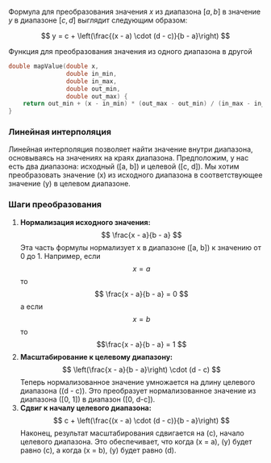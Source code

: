Формула для преобразования значения $x$ из диапазона $[a, b]$ в значение $y$ в диапазоне $[c, d]$ выглядит следующим образом:

$$
y = c + \left(\frac{(x - a) \cdot (d - c)}{b - a}\right)
$$

Функция для преобразования значения из одного диапазона в другой 
```cpp
double mapValue(double x, 
				double in_min, 
				double in_max, 
				double out_min, 
				double out_max) { 
	return out_min + (x - in_min) * (out_max - out_min) / (in_max - in_min); 
}
```


### Линейная интерполяция

Линейная интерполяция позволяет найти значение внутри диапазона, основываясь на значениях на краях диапазона. Предположим, у нас есть два диапазона: исходный \([a, b]\) и целевой \([c, d]\). Мы хотим преобразовать значение \(x\) из исходного диапазона в соответствующее значение \(y\) в целевом диапазоне.

### Шаги преобразования

1. **Нормализация исходного значения:**
  $$
  \frac{x - a}{b - a}
  $$
 Эта часть формулы нормализует x в диапазоне \([a, b]\) к значению от 0 до 1. Например, если $$x = a$$то $$ \frac{x - a}{b - a} = 0 $$а если 
 $$x = b$$ то $$\frac{x - a}{b - a} = 1 $$
 2. **Масштабирование к целевому диапазону:** $$ \left(\frac{x - a}{b - a}\right) \cdot (d - c) $$Теперь нормализованное значение умножается на длину целевого диапазона \((d - c)\). Это преобразует нормализованное значение из диапазона \([0, 1]\) в диапазон \([0, d-c]\).
 3. **Сдвиг к началу целевого диапазона:** $$ c + \left(\frac{(x - a) \cdot (d - c)}{b - a}\right) $$Наконец, результат масштабирования сдвигается на \(c\), начало целевого диапазона. Это обеспечивает, что когда \(x = a\), \(y\) будет равно \(c\), а когда \(x = b\), \(y\) будет равно \(d\).